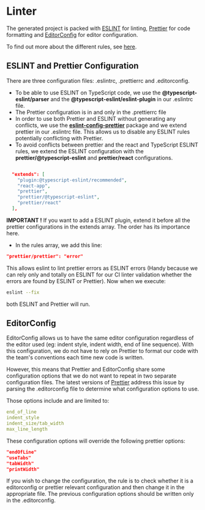 # Linter

The generated project is packed with [ESLINT](https://eslint.org/) for linting, [Prettier](https://prettier.io/) for code formatting and [EditorConfig](https://editorconfig.org/) for editor configuration.

To find out more about the different rules, see [here](./linter-rules.md).

## ESLINT and Prettier Configuration

There are three configuration files: .eslintrc, .prettierrc and .editorconfig.

- To be able to use ESLINT on TypeScript code, we use the **@typescript-eslint/parser** and the **@typescript-eslint/eslint-plugin** in our .eslintrc file.
- The Prettier configuration is in and only in the .prettierrc file
- In order to use both Prettier and ESLINT without generating any conflicts, we use the [**eslint-config-prettier**](https://github.com/prettier/eslint-config-prettier) package and we extend prettier in our .eslintrc file. This allows us to disable any ESLINT rules potentially conflicting with Prettier.
- To avoid conflicts between prettier and the react and TypeScript ESLINT rules, we extend the ESLINT configuration with the **prettier/@typescript-eslint** and **prettier/react** configurations.

```JSON

  "extends": [
    "plugin:@typescript-eslint/recommended",
    "react-app",
    "prettier",
    "prettier/@typescript-eslint",
    "prettier/react"
  ],

```

**IMPORTANT !** If you want to add a ESLINT plugin, extend it before all the prettier configurations in the extends array. The order has its importance here.

- In the rules array, we add this line:

```JSON
"prettier/prettier": "error"
```

This allows eslint to lint prettier errors as ESLINT errors (Handy because we can rely only and totally on ESLINT for our CI linter validation whether the errors are found by ESLINT or Prettier). Now when we execute:

```bash
eslint --fix
```

both ESLINT and Prettier will run.

## EditorConfig

EditorConfig allows us to have the same editor configuration regardless of the editor used (eg: indent style, indent width, end of line sequence). With this configuration, we do not have to rely on Prettier to format our code with the team's conventions each time new code is written.

However, this means that Prettier and EditorConfig share some configuration options that we do not want to repeat in two separate configuration files. The latest versions of [Prettier](https://prettier.io/docs/en/api.html#prettierresolveconfigfilepath-options) address this issue by parsing the .editorconfig file to determine what configuration options to use.

Those options include and are limited to:

```yaml
end_of_line
indent_style
indent_size/tab_width
max_line_length
```

These configuration options will override the following prettier options:

```JSON
"endOfLine"
"useTabs"
"tabWidth"
"printWidth"
```

If you wish to change the configuration, the rule is to check whether it is a editorconfig or prettier relevant configuration and then change it in the appropriate file. The previous configuration options should be written only in the .editorconfig.
